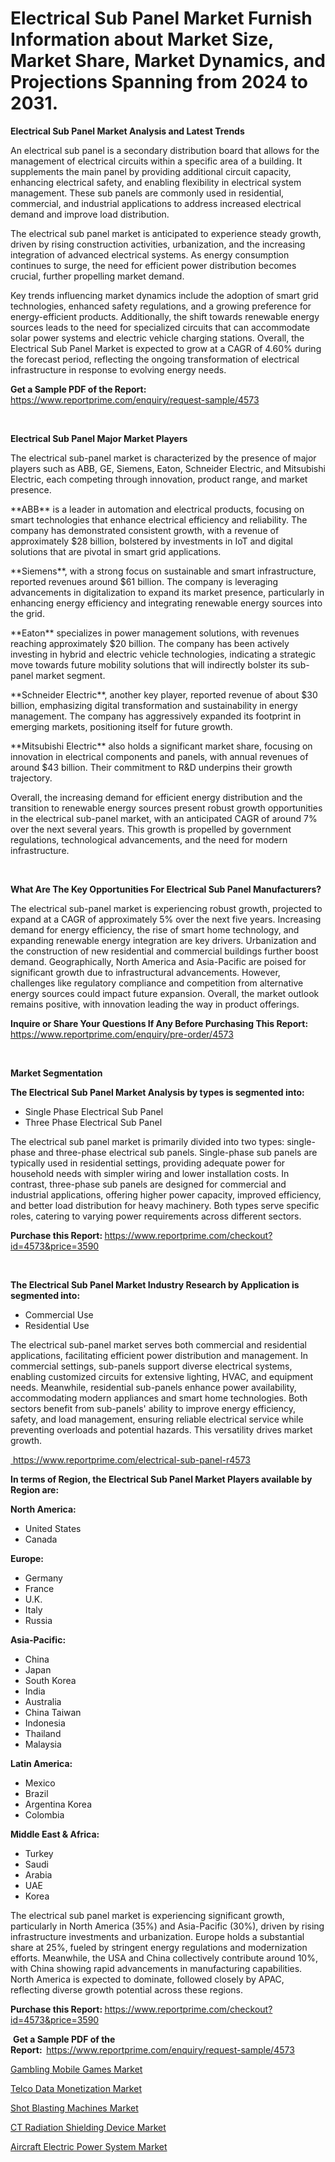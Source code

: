 <p><h1>Electrical Sub Panel Market Furnish Information about Market Size, Market Share, Market Dynamics, and Projections Spanning from 2024 to 2031.</h1></p><p><strong>Electrical Sub Panel Market Analysis and Latest Trends</strong></p>
<p><p>An electrical sub panel is a secondary distribution board that allows for the management of electrical circuits within a specific area of a building. It supplements the main panel by providing additional circuit capacity, enhancing electrical safety, and enabling flexibility in electrical system management. These sub panels are commonly used in residential, commercial, and industrial applications to address increased electrical demand and improve load distribution.</p><p>The electrical sub panel market is anticipated to experience steady growth, driven by rising construction activities, urbanization, and the increasing integration of advanced electrical systems. As energy consumption continues to surge, the need for efficient power distribution becomes crucial, further propelling market demand. </p><p>Key trends influencing market dynamics include the adoption of smart grid technologies, enhanced safety regulations, and a growing preference for energy-efficient products. Additionally, the shift towards renewable energy sources leads to the need for specialized circuits that can accommodate solar power systems and electric vehicle charging stations. Overall, the Electrical Sub Panel Market is expected to grow at a CAGR of 4.60% during the forecast period, reflecting the ongoing transformation of electrical infrastructure in response to evolving energy needs.</p></p>
<p><strong>Get a Sample PDF of the Report:&nbsp;</strong> <a href="https://www.reportprime.com/enquiry/request-sample/4573">https://www.reportprime.com/enquiry/request-sample/4573</a></p>
<p>&nbsp;</p>
<p><strong>Electrical Sub Panel Major Market Players</strong></p>
<p><p>The electrical sub-panel market is characterized by the presence of major players such as ABB, GE, Siemens, Eaton, Schneider Electric, and Mitsubishi Electric, each competing through innovation, product range, and market presence. </p><p>**ABB** is a leader in automation and electrical products, focusing on smart technologies that enhance electrical efficiency and reliability. The company has demonstrated consistent growth, with a revenue of approximately $28 billion, bolstered by investments in IoT and digital solutions that are pivotal in smart grid applications.</p><p>**Siemens**, with a strong focus on sustainable and smart infrastructure, reported revenues around $61 billion. The company is leveraging advancements in digitalization to expand its market presence, particularly in enhancing energy efficiency and integrating renewable energy sources into the grid.</p><p>**Eaton** specializes in power management solutions, with revenues reaching approximately $20 billion. The company has been actively investing in hybrid and electric vehicle technologies, indicating a strategic move towards future mobility solutions that will indirectly bolster its sub-panel market segment.</p><p>**Schneider Electric**, another key player, reported revenue of about $30 billion, emphasizing digital transformation and sustainability in energy management. The company has aggressively expanded its footprint in emerging markets, positioning itself for future growth.</p><p>**Mitsubishi Electric** also holds a significant market share, focusing on innovation in electrical components and panels, with annual revenues of around $43 billion. Their commitment to R&D underpins their growth trajectory.</p><p>Overall, the increasing demand for efficient energy distribution and the transition to renewable energy sources present robust growth opportunities in the electrical sub-panel market, with an anticipated CAGR of around 7% over the next several years. This growth is propelled by government regulations, technological advancements, and the need for modern infrastructure.</p></p>
<p>&nbsp;</p>
<p><strong>What Are The Key Opportunities For Electrical Sub Panel Manufacturers?</strong></p>
<p><p>The electrical sub-panel market is experiencing robust growth, projected to expand at a CAGR of approximately 5% over the next five years. Increasing demand for energy efficiency, the rise of smart home technology, and expanding renewable energy integration are key drivers. Urbanization and the construction of new residential and commercial buildings further boost demand. Geographically, North America and Asia-Pacific are poised for significant growth due to infrastructural advancements. However, challenges like regulatory compliance and competition from alternative energy sources could impact future expansion. Overall, the market outlook remains positive, with innovation leading the way in product offerings.</p></p>
<p><strong>Inquire or Share Your Questions If Any Before Purchasing This Report:</strong> <a href="https://www.reportprime.com/enquiry/pre-order/4573">https://www.reportprime.com/enquiry/pre-order/4573</a></p>
<p>&nbsp;</p>
<p><strong>Market Segmentation</strong></p>
<p><strong>The Electrical Sub Panel Market Analysis by types is segmented into:</strong></p>
<p><ul><li>Single Phase Electrical Sub Panel</li><li>Three Phase Electrical Sub Panel</li></ul></p>
<p><p>The electrical sub panel market is primarily divided into two types: single-phase and three-phase electrical sub panels. Single-phase sub panels are typically used in residential settings, providing adequate power for household needs with simpler wiring and lower installation costs. In contrast, three-phase sub panels are designed for commercial and industrial applications, offering higher power capacity, improved efficiency, and better load distribution for heavy machinery. Both types serve specific roles, catering to varying power requirements across different sectors.</p></p>
<p><strong>Purchase this Report:&nbsp;</strong><a href="https://www.reportprime.com/checkout?id=4573&price=3590">https://www.reportprime.com/checkout?id=4573&price=3590</a></p>
<p>&nbsp;</p>
<p><strong>The Electrical Sub Panel Market Industry Research by Application is segmented into:</strong></p>
<p><ul><li>Commercial Use</li><li>Residential Use</li></ul></p>
<p><p>The electrical sub-panel market serves both commercial and residential applications, facilitating efficient power distribution and management. In commercial settings, sub-panels support diverse electrical systems, enabling customized circuits for extensive lighting, HVAC, and equipment needs. Meanwhile, residential sub-panels enhance power availability, accommodating modern appliances and smart home technologies. Both sectors benefit from sub-panels' ability to improve energy efficiency, safety, and load management, ensuring reliable electrical service while preventing overloads and potential hazards. This versatility drives market growth.</p></p>
<p><a href="https://www.reportprime.com/electrical-sub-panel-r4573">&nbsp;https://www.reportprime.com/electrical-sub-panel-r4573</a></p>
<p><strong>In terms of Region, the Electrical Sub Panel Market Players available by Region are:</strong></p>
<p>
    <p> <strong> North America: </strong>
        <ul>
            <li>United States</li>
            <li>Canada</li>
        </ul>
        </p> 
    <p> <strong> Europe: </strong>
        <ul>
            <li>Germany</li>
            <li>France</li>
            <li>U.K.</li>
            <li>Italy</li>
            <li>Russia</li>
        </ul>
        </p> 
    <p> <strong> Asia-Pacific: </strong>
        <ul>
            <li>China</li>
            <li>Japan</li>
            <li>South Korea</li>
            <li>India</li>
            <li>Australia</li>
            <li>China Taiwan</li>
            <li>Indonesia</li>
            <li>Thailand</li>
            <li>Malaysia</li>
        </ul>
        </p> 
    <p> <strong> Latin America: </strong>
        <ul>
            <li>Mexico</li>
            <li>Brazil</li>
            <li>Argentina Korea</li>
            <li>Colombia</li>
        </ul>
        </p> 
    <p> <strong> Middle East & Africa: </strong>
        <ul>
            <li>Turkey</li>
            <li>Saudi</li>
            <li>Arabia</li>
            <li>UAE</li>
            <li>Korea</li>
        </ul>
    </p>
    </p>
<p><p>The electrical sub panel market is experiencing significant growth, particularly in North America (35%) and Asia-Pacific (30%), driven by rising infrastructure investments and urbanization. Europe holds a substantial share at 25%, fueled by stringent energy regulations and modernization efforts. Meanwhile, the USA and China collectively contribute around 10%, with China showing rapid advancements in manufacturing capabilities. North America is expected to dominate, followed closely by APAC, reflecting diverse growth potential across these regions.</p></p>
<p><strong>Purchase this Report: </strong><a href="https://www.reportprime.com/checkout?id=4573&price=3590">https://www.reportprime.com/checkout?id=4573&price=3590</a></p>
<p>&nbsp;<strong>Get a Sample PDF of the Report:&nbsp;&nbsp;</strong><a href="https://www.reportprime.com/enquiry/request-sample/4573">https://www.reportprime.com/enquiry/request-sample/4573</a></p>
<p><strong></strong></p>
<p><p><a href="https://www.linkedin.com/pulse/booming-gambling-mobile-games-market-sector-analysis-growth-c0xde?trackingId=VLaaW6pXSbec9kEgIPN5IQ%3D%3D">Gambling Mobile Games Market</a></p><p><a href="https://www.linkedin.com/pulse/booming-telco-data-monetization-market-sector-analysis-growth-g5zye?trackingId=jjI1gWRiS%2ByL2IzhoLX7WA%3D%3D">Telco Data Monetization Market</a></p><p><a href="https://www.linkedin.com/pulse/comprehensive-analysis-global-shot-blasting-machines-market-apq0c?trackingId=OZJQzg0RTeqNXQS77nwCGg%3D%3D">Shot Blasting Machines Market</a></p><p><a href="https://issuu.com/reportprime-2/docs/ct-radiation-shielding-device-marke_b00c2a9fa03a8c">CT Radiation Shielding Device Market</a></p><p><a href="https://issuu.com/reportprime-2/docs/aircraft-electric-power-system-mark_4a567af797f3d0">Aircraft Electric Power System Market</a></p></p>